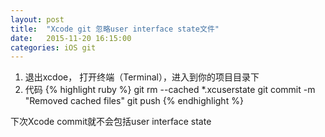 ```yaml
---
layout: post
title:  "Xcode git 忽略user interface state文件"
date:   2015-11-20 16:15:00
categories: iOS git
---
```


1. 退出xcdoe， 打开终端（Terminal），进入到你的项目目录下
2. 代码
{% highlight ruby %}
git rm --cached *.xcuserstate
git commit -m "Removed cached files"
git push
{% endhighlight %}

下次Xcode commit就不会包括user interface state
